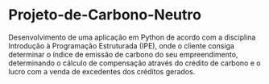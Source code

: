 # Projeto-de-Carbono-Neutro
Desenvolvimento de uma aplicação em Python de acordo com a disciplina Introdução à Programação Estruturada (IPE), onde o cliente consiga determinar o índice de emissão de carbono do seu empreendimento, determinando o cálculo de compensação através do crédito de carbono e o lucro com a venda de excedentes dos créditos gerados.
